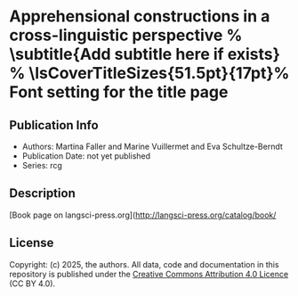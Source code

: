 # Apprehensional constructions in a cross-linguistic perspective % \subtitle{Add subtitle here if exists} % \lsCoverTitleSizes{51.5pt}{17pt}% Font setting for the title page
## Publication Info
- Authors: Martina Faller and Marine Vuillermet and Eva Schultze-Berndt
- Publication Date: not yet published
- Series: rcg
## Description
[Book page on langsci-press.org](http://langsci-press.org/catalog/book/
## License
Copyright: (c) 2025, the authors.
All data, code and documentation in this repository is published under the [Creative Commons Attribution 4.0 Licence](http://creativecommons.org/licenses/by/4.0/) (CC BY 4.0).
